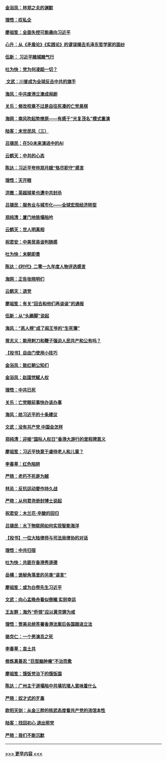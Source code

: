 #### [金浴凤：林郑之夫的渊默](../pages/nsc993/n11737735.md?t=12220855) 
#### [理悟：叹私企](../pages/nsc993/n11737715.md?t=12220855) 
#### [廖祖笙：全面失控可能袭向习近平](../pages/nsc993/n11737704.md?t=12220855) 
#### [心升：从《矛盾论》《实践论》的谬误揭去毛泽东哲学家的面纱](../pages/nsc993/n11736962.md?t=12220855) 
#### [伍新： 习近平赌城赌气行](../pages/nsc993/n11736929.md?t=12220855) 
#### [吐为快：党为何凌蹈一切？](../pages/nsc993/n11736915.md?t=12220855) 
#### [ 文武：川普成为全球反击中共的旗手](../pages/nsc993/n11736882.md?t=12220855) 
#### [海风：中共废港立澳成闹剧](../pages/nsc993/n11735857.md?t=12220855) 
#### [关乐：修改校章不过是自往死凑的亡党臭棋](../pages/nsc993/n11735097.md?t=12220855) 
#### [海网：南风吹起势燎原——有感于“光复茂名”模式重演](../pages/nsc993/n11732308.md?t=12220855) 
#### [陆客：末世民风（三）](../pages/nsc993/n11732211.md?t=12220855) 
#### [吕锡民：在5G未来演进中的AI](../pages/nsc993/n11730010.md?t=12220855) 
#### [云鹤天：中共的心态](../pages/nsc993/n11729906.md?t=12220855) 
#### [陈达：习近平夸林郑月娥“恪尽职守”感言](../pages/nsc993/n11729881.md?t=12220855) 
#### [理悟：天开眼](../pages/nsc993/n11729699.md?t=12220855) 
#### [洪微：英超球星也遭中共封杀](../pages/nsc993/n11727243.md?t=12220855) 
#### [吕锡民：服务业与城市化——全球宏观经济转型](../pages/nsc993/n11725845.md?t=12220855) 
#### [郑纯清：厦门地铁塌陷吟](../pages/nsc993/n11725813.md?t=12220855) 
#### [云鹤天：世人明真相](../pages/nsc993/n11725621.md?t=12220855) 
#### [祝君安：中美贸易谈判随感](../pages/nsc993/n11725609.md?t=12220855) 
#### [吐为快：末朝即景](../pages/nsc993/n11723365.md?t=12220855) 
#### [陈达：《时代》二零一九年度人物评选感言](../pages/nsc993/n11723337.md?t=12220855) 
#### [海网：正告张晓明们](../pages/nsc993/n11723228.md?t=12220855) 
#### [云鹤天：退党](../pages/nsc993/n11723056.md?t=12220855) 
#### [廖祖笙：有关“回去和他们再谈谈”的通报](../pages/nsc993/n11722442.md?t=12220855) 
#### [伍新：从“头踢脚”说起](../pages/nsc993/n11722429.md?t=12220855) 
#### [海风：“恶人榜”成了阎王爷的“生死簿”](../pages/nsc993/n11722272.md?t=12220855) 
#### [胥志义：能用剌刀和鞭子强迫人民共产和公有吗？](../pages/nsc993/n11720569.md?t=12220855) 
#### [【投书】自由门使用小技巧](../pages/nsc993/n11720180.md?t=12220855) 
#### [金浴凤：致红朝公知们](../pages/nsc993/n11720563.md?t=12220855) 
#### [金浴凤：赵国党赋人权](../pages/nsc993/n11720533.md?t=12220855) 
#### [理悟：中共已死](../pages/nsc993/n11720233.md?t=12220855) 
#### [关乐：亡党眼前事快办该办事](../pages/nsc993/n11719160.md?t=12220855) 
#### [海风：给习近平的十条建议](../pages/nsc993/n11717616.md?t=12220855) 
#### [文武：没有共产党 中国会怎样](../pages/nsc993/n11717584.md?t=12220855) 
#### [郑纯清：迎接“国际人权日”香港大游行的里程牌意义](../pages/nsc993/n11717417.md?t=12220855) 
#### [廖祖笙：习近平快意于虐待老人和儿童？](../pages/nsc993/n11715313.md?t=12220855) 
#### [李春草：红色陷阱](../pages/nsc993/n11715029.md?t=12220855) 
#### [严晓：老朽不死是为贼](../pages/nsc993/n11712910.md?t=12220855) 
#### [林忌：反抗运动要作持久战](../pages/nsc993/n11712623.md?t=12220855) 
#### [严晓：从何君尧册封博士说起](../pages/nsc993/n11712465.md?t=12220855) 
#### [祝君安：木兰花·辛酸的回归](../pages/nsc993/n11712381.md?t=12220855) 
#### [吕锡民：水下物联网如何实现智能海洋](../pages/nsc993/n11711158.md?t=12220855) 
#### [【投书】一位大陆律师与司法局律协的对话](../pages/nsc993/n11709675.md?t=12220855) 
#### [理悟：中共归宿](../pages/nsc993/n11710059.md?t=12220855) 
#### [吐为快：共匪在香港秀道德](../pages/nsc993/n11709979.md?t=12220855) 
#### [岳横：诡秘角落里的另类“语言”](../pages/nsc993/n11709792.md?t=12220855) 
#### [廖祖笙：或为白卷先生习近平](../pages/nsc993/n11708330.md?t=12220855) 
#### [文武：向心孟晚舟看似倒楣 实则幸运](../pages/nsc993/n11708236.md?t=12220855) 
#### [王友群：海外“侨领”应以黄克锵为戒](../pages/nsc993/n11706176.md?t=12220855) 
#### [理悟：贺美总统签署香港法案后各国跟进立法](../pages/nsc993/n11706853.md?t=12220855) 
#### [骆克仁：一个男演员之死](../pages/nsc993/n11706677.md?t=12220855) 
#### [李春草：哀土共](../pages/nsc993/n11706255.md?t=12220855) 
#### [修炼真善忍 “巨型脑肿瘤”不治而愈](../pages/nsc993/n11705340.md?t=12220855) 
#### [廖祖笙：饿饭党治下的饿饭国](../pages/nsc993/n11705085.md?t=12220855) 
#### [陈达：广州主干道塌陷中共填坑埋人意味着什么](../pages/nsc993/n11705046.md?t=12220855) 
#### [严晓：奴才式的歹毒](../pages/nsc993/n11704826.md?t=12220855) 
#### [欧阳天剑：从金三胖的核武态度看共产党的流氓本性](../pages/nsc993/n11702238.md?t=12220855) 
#### [陆客：找回初心 退出邪党](../pages/nsc993/n11702213.md?t=12220855) 
#### [严晓：我们不能沉默](../pages/nsc993/n11702110.md?t=12220855) 

----
#### [ >>> 更早内容 <<< ](../indexes/nsc993-earlier.md)
